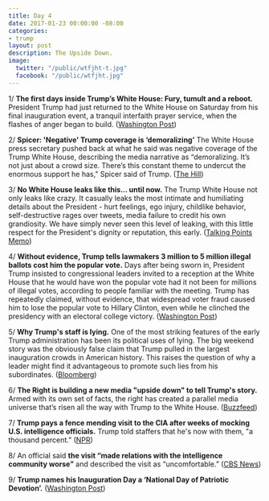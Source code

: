 ```yaml
---
title: Day 4
date: 2017-01-23 00:00:00 -08:00
categories:
- trump
layout: post
description: The Upside Down.
image:
  twitter: "/public/wtfjht-t.jpg"
  facebook: "/public/wtfjht.jpg"
---
```


1/ **The first days inside Trump’s White House: Fury, tumult and a reboot.** President Trump had just returned to the White House on Saturday from his final inauguration event, a tranquil interfaith prayer service, when the flashes of anger began to build. ([Washington Post](https://www.washingtonpost.com/politics/the-first-days-inside-trumps-white-house-fury-tumult-and-a-reboot/2017/01/23/7ceef1b0-e191-11e6-ba11-63c4b4fb5a63_story.html))

2/ **Spicer: 'Negative' Trump coverage is ‘demoralizing’** The White House press secretary pushed back at what he said was negative coverage of the Trump White House, describing the media narrative as “demoralizing. It’s not just about a crowd size. There’s this constant theme to undercut the enormous support he has," Spicer said of Trump. ([The Hill](http://thehill.com/homenews/administration/315721-spicer-negative-trump-coverage-is-demoralizing))

3/ **No White House leaks like this... until now.** The Trump White House not only leaks like crazy. It casually leaks the most intimate and humiliating details about the President - hurt feelings, ego injury, childlike behavior, self-destructive rages over tweets, media failure to credit his own grandiosity. We have simply never seen this level of leaking, with this little respect for the President's dignity or reputation, this early. ([Talking Points Memo](http://talkingpointsmemo.com/edblog/no-white-house-leaks-like-this-until-now))

4/ **Without evidence, Trump tells lawmakers 3 million to 5 million illegal ballots cost him the popular vote.** Days after being sworn in, President Trump insisted to congressional leaders invited to a reception at the White House that he would have won the popular vote had it not been for millions of illegal votes, according to people familiar with the meeting. Trump has repeatedly claimed, without evidence, that widespread voter fraud caused him to lose the popular vote to Hillary Clinton, even while he clinched the presidency with an electoral college victory. ([Washington Post](https://www.washingtonpost.com/news/post-politics/wp/2017/01/23/at-white-house-trump-tells-congressional-leaders-3-5-million-illegal-ballots-cost-him-the-popular-vote/))

5/ **Why Trump's staff is lying.** One of the most striking features of the early Trump administration has been its political uses of lying. The big weekend story was the obviously false claim that Trump pulled in the largest inauguration crowds in American history. This raises the question of why a leader might find it advantageous to promote such lies from his subordinates. ([Bloomberg](https://www.bloomberg.com/view/articles/2017-01-23/why-trump-s-staff-is-lying))

6/ **The Right is building a new media "upside down" to tell Trump's story.** Armed with its own set of facts, the right has created a parallel media universe that’s risen all the way with Trump to the White House. ([Buzzfeed](https://www.buzzfeed.com/charliewarzel/the-right-is-building-a-new-media-upside-down-to-tell-donald))

7/ **Trump pays a fence mending visit to the CIA after weeks of mocking U.S. intelligence officials.** Trump told staffers that he's now with them, "a thousand percent.” ([NPR](http://www.npr.org/2017/01/23/511165541/president-trump-pays-a-fence-mending-visit-to-the-cia))

8/ An official said **the visit “made relations with the intelligence community worse”** and described the visit as “uncomfortable.” ([CBS News](http://www.cbsnews.com/news/sources-say-theres-a-sense-of-unease-in-intel-community-after-trump-cia-visit/))

9/ **Trump names his Inauguration Day a ‘National Day of Patriotic Devotion’.** ([Washington Post](https://www.washingtonpost.com/news/post-politics/wp/2017/01/23/trump-names-his-inauguration-day-a-national-day-of-patriotic-devotion/))
